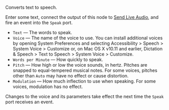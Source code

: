 Converts text to speech.

Enter some text, connect the output of this node to [Send Live Audio](vuo-node://vuo.audio.send2), and fire an event into the `Speak` port.

   - `Text` — The words to speak.
   - `Voice` — The name of the voice to use.  You can install additional voices by opening System Preferences and selecting Accessibility > Speech > System Voice > Customize or, on Mac OS X v10.11 and earlier, Dictation & Speech > Text to Speech > System Voice > Customize.
   - `Words per Minute` — How quickly to speak.
   - `Pitch` — How high or low the voice sounds, in hertz.  Pitches are snapped to equal-tempered musical notes.  For some voices, pitches other than `Auto` may have no effect or cause distortion.
   - `Modulation` — How much inflection to use when speaking.  For some voices, modulation has no effect.

Changes to the voice and its parameters take effect the next time the `Speak` port receives an event.
